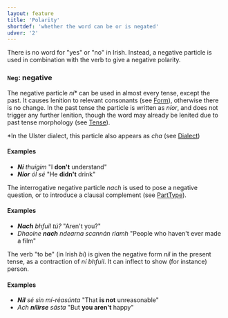 ```yaml
---
layout: feature
title: 'Polarity'
shortdef: 'whether the word can be or is negated'
udver: '2'
---
```


There is no word for "yes" or "no" in Irish. Instead, a negative particle is used in combination with the verb to give a negative polarity.

### <a name="Neg">`Neg`</a>: negative

The negative particle _ní_* can be used in almost every tense, except the past. It causes lenition to relevant consonants (see [Form]()), otherwise there is no change. In the past tense the particle is written as _níor_, and does not trigger any further lenition, though the word may already be lenited due to past tense morphology (see [Tense]()).

*In the Ulster dialect, this particle also appears as _cha_ (see [Dialect]())

#### Examples

* _<b>Ní</b> thuigim_ "I <b>don't</b> understand"
* _<b>Níor</b> ól sé_ "He <b>didn't</b> drink"

The interrogative negative particle _nach_ is used to pose a negative question, or to introduce a clausal complement (see [PartType]()).

#### Examples

* _<b>Nach</b> bhfuil tú?_ "Aren't you?"
* _Dhaoine <b>nach</b> ndearna scannán riamh_ "People who haven't ever made a film"

The verb "to be" (in Irish _bí_) is given the negative form _níl_ in the present tense, as a contraction of _ní bhfuil_. It can inflect to show (for instance) person.

#### Examples

* _<b>Níl</b> sé sin mí-réasúnta_ "That <b>is not</b> unreasonable"
* _Ach <b>nílirse</b> sásta_ "But <b>you aren't</b> happy"
<!-- Interlanguage links updated Po 6. listopadu 2023, 21:42:01 CET -->
